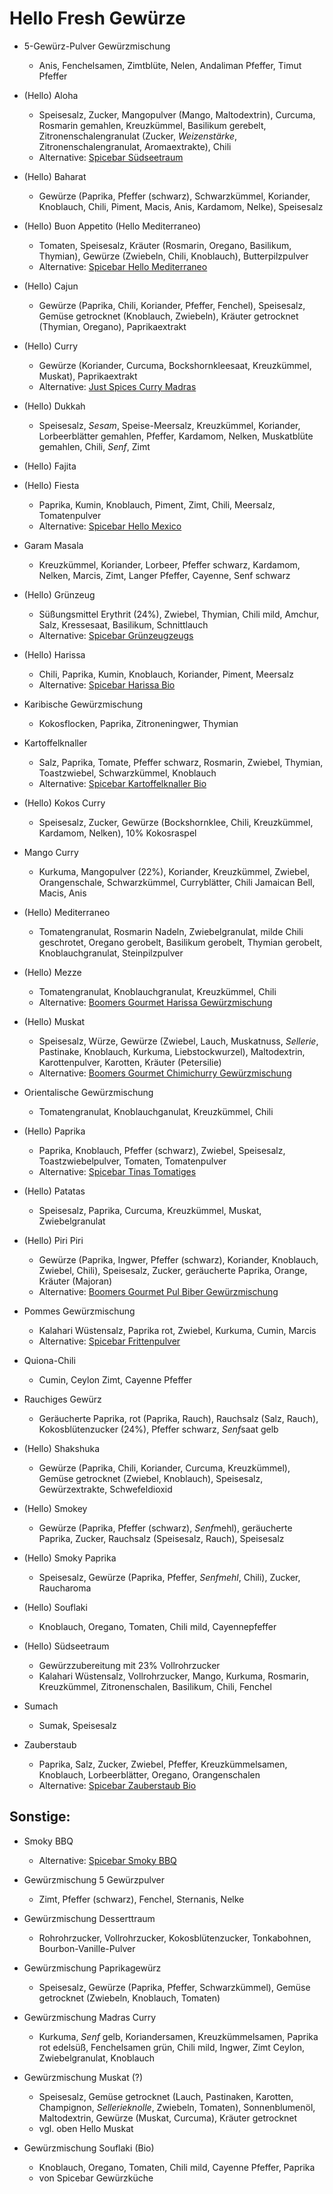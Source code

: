 # Hello Fresh Gewürze
- 5-Gewürz-Pulver Gewürzmischung
  * Anis, Fenchelsamen, Zimtblüte, Nelen, Andaliman Pfeffer, Timut Pfeffer

- (Hello) Aloha
  * Speisesalz, Zucker, Mangopulver (Mango, Maltodextrin), Curcuma, Rosmarin gemahlen, Kreuzkümmel, Basilikum gerebelt, Zitronenschalengranulat (Zucker, *Weizenstärke*, Zitronenschalengranulat, Aromaextrakte), Chili
  * Alternative: [Spicebar Südseetraum](https://www.spicebar.de/sudseetraum-bio)

- (Hello) Baharat
  * Gewürze (Paprika, Pfeffer (schwarz), Schwarzkümmel, Koriander, Knoblauch, Chili, Piment, Macis, Anis, Kardamom, Nelke), Speisesalz

- (Hello) Buon Appetito (Hello Mediterraneo)
  * Tomaten, Speisesalz, Kräuter (Rosmarin, Oregano, Basilikum, Thymian), Gewürze (Zwiebeln, Chili, Knoblauch), Butterpilzpulver
  * Alternative: [Spicebar Hello Mediterraneo](https://www.spicebar.de/gewuerze/gewuerzmischungen/hello-mediterraneo-bio)

- (Hello) Cajun
  * Gewürze (Paprika, Chili, Koriander, Pfeffer, Fenchel), Speisesalz, Gemüse getrocknet (Knoblauch, Zwiebeln), Kräuter getrocknet (Thymian, Oregano), Paprikaextrakt

- (Hello) Curry
  * Gewürze (Koriander, Curcuma, Bockshornkleesaat, Kreuzkümmel, Muskat), Paprikaextrakt
  * Alternative: [Just Spices Curry Madras](https://www.justspices.de/curry-madras.html?queryID=&objectID=3405&indexName=js_live_dedefault_products)

- (Hello) Dukkah
  * Speisesalz, *Sesam*, Speise-Meersalz, Kreuzkümmel, Koriander, Lorbeerblätter gemahlen, Pfeffer, Kardamom, Nelken, Muskatblüte gemahlen, Chili, *Senf*, Zimt

- (Hello) Fajita

- (Hello) Fiesta
  * Paprika, Kumin, Knoblauch, Piment, Zimt, Chili, Meersalz, Tomatenpulver
  * Alternative: [Spicebar Hello Mexico](https://www.spicebar.de/hello-mexico-bio)

- Garam Masala
  * Kreuzkümmel, Koriander, Lorbeer, Pfeffer schwarz, Kardamom, Nelken, Marcis, Zimt, Langer Pfeffer, Cayenne, Senf schwarz

- (Hello) Grünzeug
  * Süßungsmittel Erythrit (24%), Zwiebel, Thymian, Chili mild, Amchur, Salz, Kressesaat, Basilikum, Schnittlauch
  * Alternative: [Spicebar Grünzeugzeugs](https://www.spicebar.de/paulikocht-grunzeugzeugs-bio)

- (Hello) Harissa
  * Chili, Paprika, Kumin, Knoblauch, Koriander, Piment, Meersalz
  * Alternative: [Spicebar Harissa Bio](https://www.spicebar.de/harissa-bio)

- Karibische Gewürzmischung
  * Kokosflocken, Paprika, Zitroneningwer, Thymian

- Kartoffelknaller
  * Salz, Paprika, Tomate, Pfeffer schwarz, Rosmarin, Zwiebel, Thymian, Toastzwiebel, Schwarzkümmel, Knoblauch
  * Alternative: [Spicebar Kartoffelknaller Bio](https://www.spicebar.de/kartoffelknaller-bio)
  
- (Hello) Kokos Curry
  * Speisesalz, Zucker, Gewürze (Bockshornklee, Chili, Kreuzkümmel, Kardamom, Nelken), 10% Kokosraspel

- Mango Curry
  * Kurkuma, Mangopulver (22%), Koriander, Kreuzkümmel, Zwiebel, Orangenschale, Schwarzkümmel, Curryblätter, Chili Jamaican Bell, Macis, Anis

- (Hello) Mediterraneo
  * Tomatengranulat, Rosmarin Nadeln, Zwiebelgranulat, milde Chili geschrotet, Oregano gerobelt, Basilikum gerobelt, Thymian gerobelt, Knoblauchgranulat, Steinpilzpulver 

- (Hello) Mezze
  * Tomatengranulat, Knoblauchgranulat, Kreuzkümmel, Chili
  * Alternative: [Boomers Gourmet Harissa Gewürzmischung](https://www.amazon.de/gp/product/B08SK7ZJJW/)

- (Hello) Muskat
  * Speisesalz, Würze, Gewürze (Zwiebel, Lauch, Muskatnuss, *Sellerie*, Pastinake, Knoblauch, Kurkuma, Liebstockwurzel), Maltodextrin, Karottenpulver, Karotten, Kräuter (Petersilie)
  * Alternative: [Boomers Gourmet Chimichurry Gewürzmischung](https://www.amazon.de/gp/product/B08VNBDZRD/)

- Orientalische Gewürzmischung
  * Tomatengranulat, Knoblauchganulat, Kreuzkümmel, Chili

- (Hello) Paprika
  * Paprika, Knoblauch, Pfeffer (schwarz), Zwiebel, Speisesalz, Toastzwiebelpulver, Tomaten, Tomatenpulver
  * Alternative: [Spicebar Tinas Tomatiges](https://www.spicebar.de/tinas-tomatiges-bio)

- (Hello) Patatas
   * Speisesalz, Paprika, Curcuma, Kreuzkümmel, Muskat, Zwiebelgranulat

- (Hello) Piri Piri
  * Gewürze (Paprika, Ingwer, Pfeffer (schwarz), Koriander, Knoblauch, Zwiebel, Chili), Speisesalz, Zucker, geräucherte Paprika, Orange, Kräuter (Majoran)
  * Alternative: [Boomers Gourmet Pul Biber Gewürzmischung](https://www.amazon.de/gp/product/B08SL8W97R/)

- Pommes Gewürzmischung
  * Kalahari Wüstensalz, Paprika rot, Zwiebel, Kurkuma, Cumin, Marcis
  * Alternative: [Spicebar Frittenpulver](https://www.spicebar.de/frittenpulver-bio)

- Quiona-Chili
  * Cumin, Ceylon Zimt, Cayenne Pfeffer

- Rauchiges Gewürz
  * Geräucherte Paprika, rot (Paprika, Rauch), Rauchsalz (Salz, Rauch), Kokosblütenzucker (24%), Pfeffer schwarz, *Senf*saat gelb

- (Hello) Shakshuka
  * Gewürze (Paprika, Chili, Koriander, Curcuma, Kreuzkümmel), Gemüse getrocknet (Zwiebel, Knoblauch), Speisesalz, Gewürzextrakte, Schwefeldioxid

- (Hello) Smokey
  * Gewürze (Paprika, Pfeffer (schwarz), *Senf*mehl), geräucherte Paprika, Zucker, Rauchsalz (Speisesalz, Rauch), Speisesalz

- (Hello) Smoky Paprika
  * Speisesalz, Gewürze (Paprika, Pfeffer, *Senfmehl*, Chili), Zucker, Raucharoma

- (Hello) Souflaki
  * Knoblauch, Oregano, Tomaten, Chili mild, Cayennepfeffer

- (Hello) Südseetraum
  * Gewürzzubereitung mit 23% Vollrohrzucker
  * Kalahari Wüstensalz, Vollrohrzucker, Mango, Kurkuma, Rosmarin, Kreuzkümmel, Zitronenschalen, Basilikum, Chili, Fenchel

- Sumach
  * Sumak, Speisesalz

- Zauberstaub
  * Paprika, Salz, Zucker, Zwiebel, Pfeffer, Kreuzkümmelsamen, Knoblauch, Lorbeerblätter, Oregano, Orangenschalen
  * Alternative: [Spicebar Zauberstaub Bio](https://www.spicebar.de/zauberstaub-bio)


## Sonstige:

- Smoky BBQ
  * Alternative: [Spicebar Smoky BBQ](https://www.spicebar.de/smoky-bbq-pfeffermischung)

- Gewürzmischung 5 Gewürzpulver
  * Zimt, Pfeffer (schwarz), Fenchel, Sternanis, Nelke

- Gewürzmischung Desserttraum
  * Rohrohrzucker, Vollrohrzucker, Kokosblütenzucker, Tonkabohnen, Bourbon-Vanille-Pulver

- Gewürzmischung Paprikagewürz
  * Speisesalz, Gewürze (Paprika, Pfeffer, Schwarzkümmel), Gemüse getrocknet (Zwiebeln, Knoblauch, Tomaten)

- Gewürzmischung Madras Curry
  * Kurkuma, *Senf* gelb, Koriandersamen, Kreuzkümmelsamen, Paprika rot edelsüß, Fenchelsamen grün, Chili mild, Ingwer, Zimt Ceylon, Zwiebelgranulat, Knoblauch

- Gewürzmischung Muskat (?)
  * Speisesalz, Gemüse getrocknet (Lauch, Pastinaken, Karotten, Champignon, *Sellerieknolle*, Zwiebeln, Tomaten), Sonnenblumenöl, Maltodextrin, Gewürze (Muskat, Curcuma), Kräuter getrocknet
  * vgl. oben Hello Muskat
 
- Gewürzmischung Souflaki (Bio)
  * Knoblauch, Oregano, Tomaten, Chili mild, Cayenne Pfeffer, Paprika
  * von Spicebar Gewürzküche
